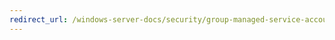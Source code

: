 ```yaml
---
redirect_url: /windows-server-docs/security/group-managed-service-accounts/security-options/user-account-control-only-elevate-executables-that-are-signed-and-validated.md
---
```


